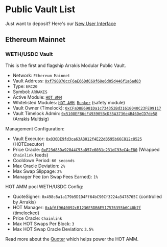 # Public Vault List

Just want to deposit? Here's our [New User Interface](https://app.arrakis.fi)

## Ethereum Mainnet

### WETH/USDC Vault

This is the first and flagship Arrakis Modular Public Vault.

- Network: `Ethereum Mainnet`
- Vault Address: [`0xf790870ccF6aE66DdC69f68e6d05d446f1a6ad83`](https://etherscan.io/address/0xf790870ccF6aE66DdC69f68e6d05d446f1a6ad83)
- Type: `ERC20`
- Symbol: `ARRAKIS`
- Active Module: [`HOT AMM`](../modules/hotAmm/overview.md)
- Whitelisted Modules: [`HOT AMM`](../modules/hotAmm/overview.md), [`Bunker`]() (safety module)
- Vault Owner (Timelock): [`0xCFaD8B6981Da1c734352Bd31618040C23FE99117`](https://etherscan.io/address/0xCFaD8B6981Da1c734352Bd31618040C23FE99117)
- Vault Timelock Admin: [`0x5108EF86cF493905BcD35A3736e4B46DeCD7de58`](https://etherscan.io/address/0x5108EF86cF493905BcD35A3736e4B46DeCD7de58) (Arrakis Multisig)

Management Configuration:

- Vault Executor: [`0x030DE9fd3ca63AB012f4E22dB595b66C812c8525`](https://etherscan.io/address/0x030DE9fd3ca63AB012f4E22dB595b66C812c8525) (HOTExecutor)
- Price Oracle: [`0xF23d83Da92844C53aD57e6031c231dC93eC4eE80`](https://etherscan.io/address/0xF23d83Da92844C53aD57e6031c231dC93eC4eE80) (Wrapped `Chainlink` feeds)
- Cooldown Period: `60 seconds`
- Max Oracle Deviation: `2%`
- Max Swap Slippage: `2%`
- Manager Fee (on Swap Fees Earned): `1%`


HOT AMM pool WETH/USDC Config:

- QuoteSigner: `0x498c8a1a179b5D1D4Ff64bC90Cf3224a3478765C` (controlled by Arrakis)
- HOT Manager: [`0xAf6f9640092cB1236E5DB6E517576355b6C40b7f`](https://etherscan.io/address/0xAf6f9640092cB1236E5DB6E517576355b6C40b7f) (timelocked)
- Price Oracle: `Chainlink`
- Max HOT Swaps Per Block: `3`
- Max HOT Swap Oracle Deviation: `3.5%`

Read more about the [Quoter]() which helps power the HOT AMM.


